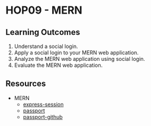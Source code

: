 # HOP09 - MERN 
##  Learning Outcomes
1.	Understand a social login.
2.  Apply a social login to your MERN web application.
3.  Analyze the MERN web application using social login.
4.	Evaluate the MERN web application. 

## Resources
* MERN
  * [express-session](https://www.npmjs.com/package/express-session)
  * [passport](https://www.passportjs.org/docs/)
  * [passport-github](https://www.passportjs.org/packages/passport-github/)
